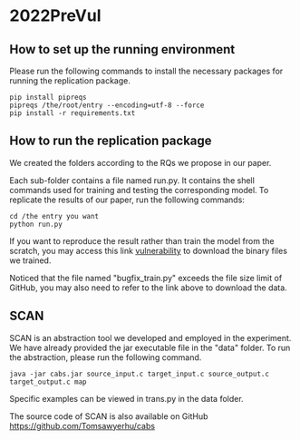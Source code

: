 # 2022PreVul

## How to set up the running environment

Please run the following commands to install the necessary packages for running the replication package.

```
pip install pipreqs
pipreqs /the/root/entry --encoding=utf-8 --force
pip install -r requirements.txt 
```

## How to run the replication package

We created the folders according to the RQs we propose in our paper.

Each sub-folder contains a file named run.py. It contains the shell commands used for training and testing the corresponding model. To replicate the results of our paper, run the following commands:


```
cd /the entry you want
python run.py
```

If you want to reproduce the result rather than train the model from the scratch, you may access this link [vulnerability](https://smailnjueducn-my.sharepoint.com/:f:/g/personal/201250070_smail_nju_edu_cn/EicUcUSD9wdJvHlBmHb4gqsBdTUG9RgvQXS8AVUS9-t12A?e=E0pf32)  to download the binary files we trained.

Noticed that the file named "bugfix_train.py" exceeds the file size limit of GitHub, you may also need to refer to the link above to download the data.

## SCAN

SCAN is an abstraction tool we developed and employed in the experiment. We have already provided the jar executable file in the "data" folder. To run the abstraction, please run the following command.

```
java -jar cabs.jar source_input.c target_input.c source_output.c target_output.c map
```

Specific examples can be viewed in trans.py in the data folder.

The source code of SCAN is also available on GitHub https://github.com/Tomsawyerhu/cabs

